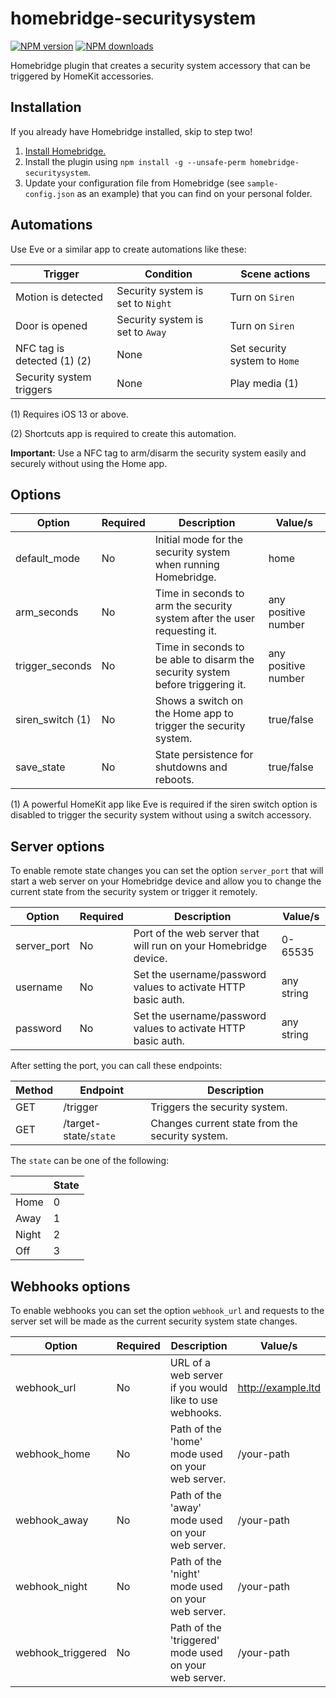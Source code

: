 # homebridge-securitysystem
[![NPM version](https://img.shields.io/npm/v/homebridge-securitysystem.svg)](https://www.npmjs.com/package/homebridge-securitysystem) [![NPM downloads](https://img.shields.io/npm/dt/homebridge-securitysystem.svg)](https://www.npmjs.com/package/homebridge-securitysystem)

Homebridge plugin that creates a security system accessory that can be triggered by HomeKit accessories.

## Installation
If you already have Homebridge installed, skip to step two!

1. [Install Homebridge.](https://github.com/nfarina/homebridge)
2. Install the plugin using `npm install -g --unsafe-perm homebridge-securitysystem`.
3. Update your configuration file from Homebridge (see `sample-config.json` as an example) that you can find on your personal folder.

## Automations
Use Eve or a similar app to create automations like these:

| Trigger                       | Condition                         | Scene actions                     |
|-------------------------------|-----------------------------------|-----------------------------------|
| Motion is detected            | Security system is set to `Night` | Turn on `Siren`                   |
| Door is opened                | Security system is set to `Away`  | Turn on `Siren`                   |
| NFC tag is detected (1) (2)   | None                              | Set security system to `Home`     |
| Security system triggers      | None                              | Play media (1)                    |

(1) Requires iOS 13 or above.

(2) Shortcuts app is required to create this automation.

**Important:** Use a NFC tag to arm/disarm the security system easily and securely without using the Home app.

## Options
| Option           | Required | Description                                                                    | Value/s                |
|------------------|----------|--------------------------------------------------------------------------------|------------------------|
| default_mode     | No       | Initial mode for the security system when running Homebridge.                  | home|away|night|off    |
| arm_seconds      | No       | Time in seconds to arm the security system after the user requesting it.       | any positive number    |
| trigger_seconds  | No       | Time in seconds to be able to disarm the security system before triggering it. | any positive number    |
| siren_switch (1) | No       | Shows a switch on the Home app to trigger the security system.                 | true/false             |
| save_state       | No       | State persistence for shutdowns and reboots.                                   | true/false             |

(1) A powerful HomeKit app like Eve is required if the siren switch option is disabled to trigger the security system without using a switch accessory.

## Server options
To enable remote state changes you can set the option `server_port` that will start a web server on your Homebridge device and allow you to change the current state from the security system or trigger it remotely.

| Option          | Required | Description                                                                    | Value/s                |
|-----------------|----------|--------------------------------------------------------------------------------|------------------------|
| server_port     | No       | Port of the web server that will run on your Homebridge device.                | 0-65535                |
| username        | No       | Set the username/password values to activate HTTP basic auth.                  | any string             |
| password        | No       | Set the username/password values to activate HTTP basic auth.                  | any string             |

After setting the port, you can call these endpoints:

| Method | Endpoint                   | Description                                     |
|--------|----------------------------|-------------------------------------------------|
| GET    | /trigger                   | Triggers the security system.                   |
| GET    | /target-state/`state`      | Changes current state from the security system. |

The `state` can be one of the following:

|       | State |
|-------|-------|
| Home  | 0     |
| Away  | 1     |
| Night | 2     |
| Off   | 3     |

## Webhooks options
To enable webhooks you can set the option `webhook_url` and requests to the server set will be made as the current security system state changes.

| Option             | Required | Description                                                                    | Value/s                |
|--------------------|----------|--------------------------------------------------------------------------------|------------------------|
| webhook_url        | No       | URL of a web server if you would like to use webhooks.                         | http://example.ltd     |
| webhook_home       | No       | Path of the 'home' mode used on your web server.                               | /your-path             |
| webhook_away       | No       | Path of the 'away' mode used on your web server.                               | /your-path             |
| webhook_night      | No       | Path of the 'night' mode used on your web server.                              | /your-path             |
| webhook_triggered  | No       | Path of the 'triggered' mode used on your web server.                          | /your-path             |
